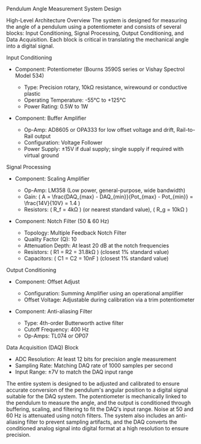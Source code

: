 Pendulum Angle Measurement System Design

High-Level Architecture Overview
The system is designed for measuring the angle of a pendulum using a potentiometer and consists of several blocks: Input Conditioning, Signal Processing, Output Conditioning, and Data Acquisition. Each block is critical in translating the mechanical angle into a digital signal.

Input Conditioning
- Component: Potentiometer (Bourns 3590S series or Vishay Spectrol Model 534)
  - Type: Precision rotary, 10kΩ resistance, wirewound or conductive plastic
  - Operating Temperature: -55°C to +125°C
  - Power Rating: 0.5W to 1W

- Component: Buffer Amplifier
  - Op-Amp: AD8605 or OPA333 for low offset voltage and drift, Rail-to-Rail output
  - Configuration: Voltage Follower
  - Power Supply: ±15V if dual supply; single supply if required with virtual ground

Signal Processing
- Component: Scaling Amplifier
  - Op-Amp: LM358 (Low power, general-purpose, wide bandwidth)
  - Gain: \( A = \frac{DAQ_{max} - DAQ_{min}}{Pot_{max} - Pot_{min}} = \frac{14V}{10V} = 1.4 \)
  - Resistors: \( R_f = 4kΩ \) (or nearest standard value), \( R_g = 10kΩ \)

- Component: Notch Filter (50 & 60 Hz)
  - Topology: Multiple Feedback Notch Filter
  - Quality Factor (Q): 10
  - Attenuation Depth: At least 20 dB at the notch frequencies
  - Resistors: \( R1 = R2 = 31.8kΩ \) (closest 1% standard value)
  - Capacitors: \( C1 = C2 = 10nF \) (closest 1% standard value)

Output Conditioning
- Component: Offset Adjust
  - Configuration: Summing Amplifier using an operational amplifier
  - Offset Voltage: Adjustable during calibration via a trim potentiometer

- Component: Anti-aliasing Filter
  - Type: 4th-order Butterworth active filter
  - Cutoff Frequency: 400 Hz
  - Op-Amps: TL074 or OP07

Data Acquisition (DAQ) Block
- ADC Resolution: At least 12 bits for precision angle measurement
- Sampling Rate: Matching DAQ rate of 1000 samples per second
- Input Range: ±7V to match the DAQ input range

The entire system is designed to be adjusted and calibrated to ensure accurate conversion of the pendulum's angular position to a digital signal suitable for the DAQ system. The potentiometer is mechanically linked to the pendulum to measure the angle, and the output is conditioned through buffering, scaling, and filtering to fit the DAQ's input range. Noise at 50 and 60 Hz is attenuated using notch filters. The system also includes an anti-aliasing filter to prevent sampling artifacts, and the DAQ converts the conditioned analog signal into digital format at a high resolution to ensure precision.
